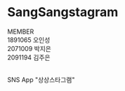 # SangSangstagram

MEMBER<br>
1891065 오인성<br>
2071009 박지은<br>
2091194 김주은<br>
<br>

SNS App "상상스타그램"
